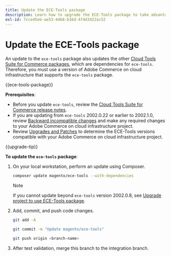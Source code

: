 ```yaml
---
title: Update the ECE-Tools package
description: Learn how to upgrade the ECE-Tools package to take advantage of the latest fixes and features applied to Adobe Commerce on cloud infrastructure.
exl-id: 7cce45eb-ae53-4468-b16d-4f4d3422ac52
---
```

# Update the ECE-Tools package

An update to the `ece-tools` package also updates the other [Cloud Tools Suite for Commerce packages](../release-notes/cloud-tools-suite.md), which are dependencies for `ece-tools`. Therefore, you must use a version of Adobe Commerce on cloud infrastructure that supports the `ece-tools` package.

{{ece-tools-package}}

**Prerequisites**:

-  Before you update `ece-tools`, review the [Cloud Tools Suite for Commerce release notes](../release-notes/cloud-tools-suite.md).
-  If you are updating from `ece-tools` 2002.0.22 or earlier to 2002.1.0, review [Backward incompatible changes](../release-notes/backward-incompatible-changes.md) and make any required changes to your Adobe Commerce on cloud infrastructure project.
-  Review [Upgrades and Patches](../development/commerce-version.md#upgrade-from-older-versions) to determine the ECE-Tools versions compatible with your Adobe Commerce on cloud infrastructure project.

{{upgrade-tip}}

**To update the `ece-tools` package**:

1. On your local workstation, perform an update using Composer.

   ```bash
   composer update magento/ece-tools --with-dependencies
   ```

   >[!NOTE]
   >
   >If you cannot update beyond `ece-tools` version 2002.0.8, see [Upgrade project to use ECE-Tools package](install-package.md).

1. Add, commit, and push code changes.

   ```bash
   git add -A
   ```

   ```bash
   git commit -m "Update magento/ece-tools"
   ```

   ```bash
   git push origin <branch-name>
   ```

1. After test validation, merge this branch to the integration branch.
